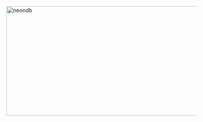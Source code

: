 <img width="1024" height="290" alt="neondb" src="https://gist.github.com/user-attachments/assets/c1842ddb-1a36-4122-9d1b-81887871cc4a" />
